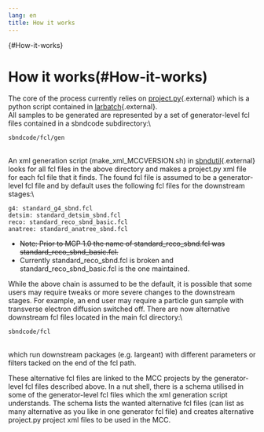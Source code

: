 ```yaml
---
lang: en
title: How it works
---
```


{#How-it-works}

How it works(#How-it-works)
============================================

The core of the process currently relies on
[project.py](https://cdcvs.fnal.gov/redmine/projects/larbatch/repository/revisions/develop/entry/scripts/project.py){.external}
which is a python script contained in
[larbatch](https://cdcvs.fnal.gov/redmine/projects/larbatch/wiki/User_guide){.external}.\
All samples to be generated are represented by a set of generator-level
fcl files contained in a sbndcode subdirectory:\

    sbndcode/fcl/gen

\
An xml generation script (make\_xml\_MCCVERSION.sh) in
[sbndutil](https://cdcvs.fnal.gov/redmine/projects/sbndutil){.external}
looks for all fcl files in the above directory and makes a project.py
xml file for each fcl file that it finds. The found fcl file is assumed
to be a generator-level fcl file and by default uses the following fcl
files for the downstream stages:\

    g4: standard_g4_sbnd.fcl
    detsim: standard_detsim_sbnd.fcl
    reco: standard_reco_sbnd_basic.fcl
    anatree: standard_anatree_sbnd.fcl

-   ~~Note: Prior to MCP 1.0 the name of standard\_reco\_sbnd.fcl was
    standard\_reco\_sbnd\_basic.fcl.~~
-   Currently standard\_reco\_sbnd.fcl is broken and
    standard\_reco\_sbnd\_basic.fcl is the one maintained.

While the above chain is assumed to be the default, it is possible that
some users may require tweaks or more severe changes to the downstream
stages. For example, an end user may require a particle gun sample with
transverse electron diffusion switched off. There are now alternative
downstream fcl files located in the main fcl directory:\

    sbndcode/fcl

\
which run downstream packages (e.g. largeant) with different parameters
or filters tacked on the end of the fcl path.

These alternative fcl files are linked to the MCC projects by the
generator-level fcl files described above. In a nut shell, there is a
schema utilised in some of the generator-level fcl files which the xml
generation script understands. The schema lists the wanted alternative
fcl files (can list as many alternative as you like in one generator fcl
file) and creates alternative project.py project xml files to be used in
the MCC.
